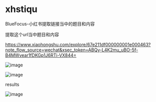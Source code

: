# xhstiqu
BlueFocus-小红书提取链接当中的题目和内容


提取这个url当中题目和内容

https://www.xiaohongshu.com/explore/67e211df000000001e000463?note_flow_source=wechat&xsec_token=ABQy-L4K2mu_uBO-5f-B4MWvear1fDKGp1J6RTi-VX844=


![image](https://github.com/user-attachments/assets/e496c7ee-dcc7-4ba6-809f-05b14a8fb1c8)


![image](https://github.com/user-attachments/assets/2eb55241-a2ab-444e-a704-64f0257c5797)


results

![image](https://github.com/user-attachments/assets/3a4afd3c-36cf-4ad2-a80b-0b1a4e8114dc)
